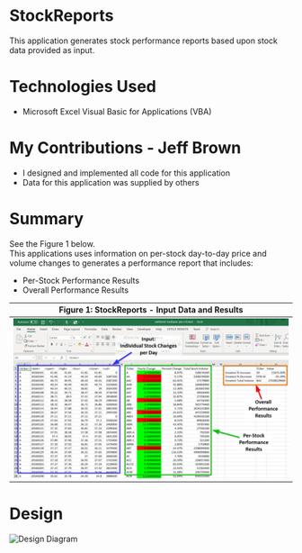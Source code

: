 
# StockReports

This application generates stock performance reports
based upon stock data provided as input.

# Technologies Used

* Microsoft Excel Visual Basic for Applications (VBA)

# My Contributions - Jeff Brown

* I designed and implemented all code for this application
* Data for this application was supplied by others

# Summary

See the Figure 1 below.<br>
This applications uses information on per-stock day-to-day price and volume changes to generates a performance report that includes:

* Per-Stock Performance Results
* Overall Performance Results

| Figure 1: StockReports - Input Data and Results |
|----------|
|<img src="images/StockReports-Screenshot.png" /> |

# Design

<!-- | Figure 2: StockReports - Input Data and Results |
|----------| -->
![Design Diagram](http://yuml.me/daddyjab/StockReports.jpg "Figure 2: StockReports - Input Data and Results")
